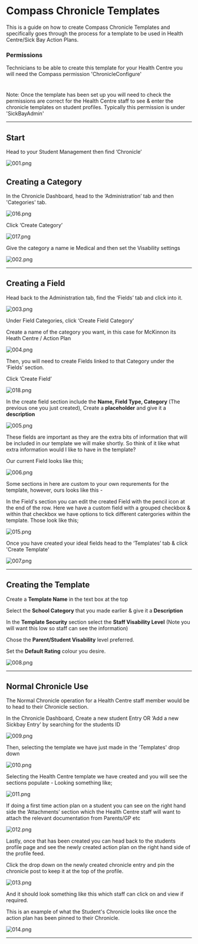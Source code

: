 # Compass Chronicle Templates

This is a guide on how to create Compass Chronicle Templates and specifically goes through the process for a template to be used in Health Centre/Sick Bay Action Plans.

### Permissions


Technicians to be able to create this template for your Health Centre you will need the Compass permission 'ChronicleConfigure'

#

Note: Once the template has been set up you will need to check the permissions are correct for the Health Centre staff to see & enter the chronicle templates on student profiles. Typically this permission is under 'SickBayAdmin'

***

## Start
Head to your Student Management then find ‘Chronicle’

![001.png](./img/001.png)  



## Creating a Category

In the Chronicle Dashboard, head to the ‘Administration’ tab and then 'Categories' tab.

![016.png](./img/016.png)

Click ‘Create Category’

![017.png](./img/017.png)

Give the category a name ie Medical and then set the Visability settings

![002.png](./img/002.png)

***

## Creating a Field

Head back to the Administration tab, find the ‘Fields’ tab and click into it.

![003.png](./img/003.png)

Under Field Categories, click ‘Create Field Category’

Create a name of the category you want, in this case for McKinnon its Heath Centre / Action Plan

![004.png](./img/004.png)

Then, you will need to create Fields linked to that Category under the ‘Fields’ section.

Click ‘Create Field’

![018.png](./img/018.png)

In the create field section include the **Name, Field Type, Category** (The previous one you just created), Create a **placeholder** and give it a **description**

![005.png](./img/005.png)

These fields are important as they are the extra bits of information that will be included in our template we will make shortly. So think of it like what extra information would I like to have in the template?

Our current Field looks like this;

![006.png](./img/006.png)

Some sections in here are custom to your own requrements for the template, however, ours looks like this - 

In the Field's section you can edit the created Field with the pencil icon at the end of the row. 
Here we have a custom field with a grouped checkbox & within that checkbox we have options to tick different catergories within the template. Those look like this;

![015.png](./img/015.png)

Once you have created your ideal fields head to the ‘Templates’ tab & click 'Create Template'

![007.png](./img/007.png)

***

## Creating the Template

Create a **Template Name** in the text box at the top

Select the **School Category** that you made earlier & give it a **Description**

In the **Template Security** section select the **Staff Visability Level** (Note you will want this low so staff can see the information)

Chose the **Parent/Student Visability** level preferred.

Set the **Default Rating** colour you desire.

![008.png](./img/008.png)


***


## Normal Chronicle Use

The Normal Chronicle operation  for a Health Centre staff member would be to head to their Chronicle section.

In the Chronicle Dashboard, Create a new student Entry OR ‘Add a new Sickbay Entry’ by searching for the students ID

![009.png](./img/009.png)

Then, selecting the template we have just made in the 'Templates' drop down

![010.png](./img/010.png)

Selecting the Health Centre template we have created and you  will see the sections populate - Looking something like;

![011.png](./img/011.png)


If doing a first time action plan on a student you can see on the right hand side the ‘Attachments’ section which the Health Centre staff will want to attach the relevant documentation from Parents/GP etc

![012.png](./img/012.png)

Lastly, once that has been created you can head back to the students profile page and see the newly created action plan on the right hand side of the profile feed.

Click the drop down on the newly created chronicle entry and pin the chronicle post to keep it at the top of the profile.

![013.png](./img/013.png)

And it should look something like this which staff can click on and view if required.

This is an example of what the Student's Chronicle looks like once the action plan has been pinned to their Chronicle.

![014.png](./img/014.png)

***